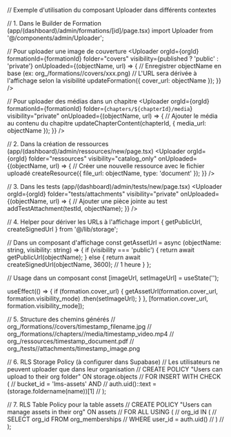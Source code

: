 // Exemple d'utilisation du composant Uploader dans différents contextes

// 1. Dans le Builder de Formation (app/(dashboard)/admin/formations/[id]/page.tsx)
import Uploader from '@/components/admin/Uploader';

// Pour uploader une image de couverture
<Uploader
  orgId={orgId}
  formationId={formationId}
  folder="covers"
  visibility={published ? 'public' : 'private'}
  onUploaded={(objectName, url) => {
    // Enregistrer objectName en base (ex: org_<orgId>/formations/<formationId>/covers/xxx.png)
    // L'URL sera dérivée à l'affichage selon la visibilité
    updateFormation({ cover_url: objectName });
  }}
/>

// Pour uploader des médias dans un chapitre
<Uploader
  orgId={orgId}
  formationId={formationId}
  folder={`chapters/${chapterId}/media`}
  visibility="private"
  onUploaded={(objectName, url) => {
    // Ajouter le média au contenu du chapitre
    updateChapterContent(chapterId, { media_url: objectName });
  }}
/>

// 2. Dans la création de ressources (app/(dashboard)/admin/ressources/new/page.tsx)
<Uploader
  orgId={orgId}
  folder="ressources"
  visibility="catalog_only"
  onUploaded={(objectName, url) => {
    // Créer une nouvelle ressource avec le fichier uploadé
    createResource({ file_url: objectName, type: 'document' });
  }}
/>

// 3. Dans les tests (app/(dashboard)/admin/tests/new/page.tsx)
<Uploader
  orgId={orgId}
  folder="tests/attachments"
  visibility="private"
  onUploaded={(objectName, url) => {
    // Ajouter une pièce jointe au test
    addTestAttachment(testId, objectName);
  }}
/>

// 4. Helper pour dériver les URLs à l'affichage
import { getPublicUrl, createSignedUrl } from '@/lib/storage';

// Dans un composant d'affichage
const getAssetUrl = async (objectName: string, visibility: string) => {
  if (visibility === 'public') {
    return await getPublicUrl(objectName);
  } else {
    return await createSignedUrl(objectName, 3600); // 1 heure
  }
};

// Usage dans un composant
const [imageUrl, setImageUrl] = useState<string>('');

useEffect(() => {
  if (formation.cover_url) {
    getAssetUrl(formation.cover_url, formation.visibility_mode)
      .then(setImageUrl);
  }
}, [formation.cover_url, formation.visibility_mode]);

// 5. Structure des chemins générés
// org_<orgId>/formations/<formationId>/covers/timestamp_filename.jpg
// org_<orgId>/formations/<formationId>/chapters/<chapterId>/media/timestamp_video.mp4
// org_<orgId>/ressources/timestamp_document.pdf
// org_<orgId>/tests/<testId>/attachments/timestamp_image.png

// 6. RLS Storage Policy (à configurer dans Supabase)
// Les utilisateurs ne peuvent uploader que dans leur organisation
// CREATE POLICY "Users can upload to their org folder" ON storage.objects
// FOR INSERT WITH CHECK (
//   bucket_id = 'lms-assets' AND
//   auth.uid()::text = (storage.foldername(name))[1]
// );

// 7. RLS Table Policy pour la table assets
// CREATE POLICY "Users can manage assets in their org" ON assets
// FOR ALL USING (
//   org_id IN (
//     SELECT org_id FROM org_memberships 
//     WHERE user_id = auth.uid()
//   )
// );
